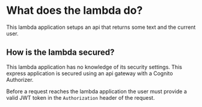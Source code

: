 # What does the lambda do?

This lambda application setups an api that returns some text and the current user.

## How is the lambda secured?

This lambda application has no knowledge of its security settings. This express application
is secured using an api gateway with a Cognito Authorizer.

Before a request reaches the lambda application the user must provide a valid JWT token in the
`Authorization` header of the request.
